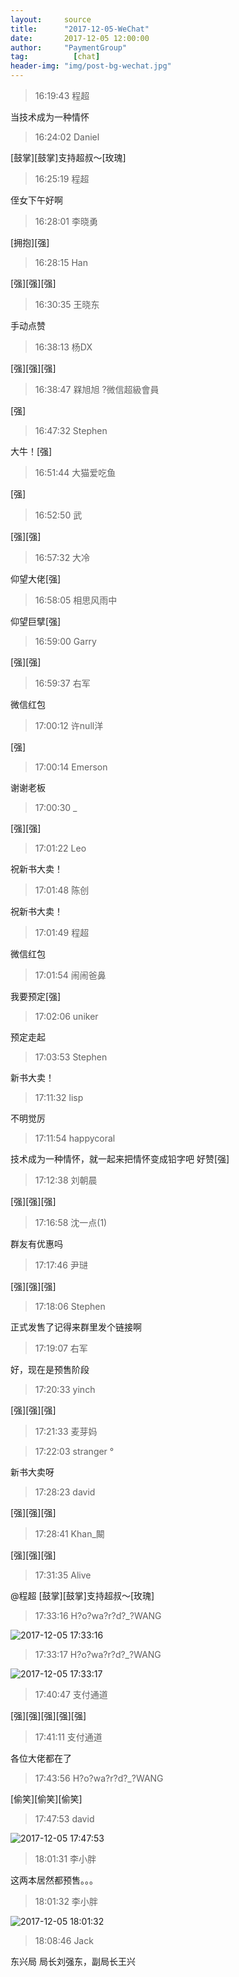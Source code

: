 ```yaml
---
layout:     source 
title:      "2017-12-05-WeChat"
date:       2017-12-05 12:00:00
author:     "PaymentGroup"
tag:		  [chat]
header-img: "img/post-bg-wechat.jpg"
---
```

> 16:19:43  程超  
   
当技术成为一种情怀  
   
> 16:24:02  Daniel  
   
[鼓掌][鼓掌]支持超叔～[玫瑰]  
   
> 16:25:19  程超  
   
侄女下午好啊  
   
> 16:28:01  李晓勇  
   
[拥抱][强]  
   
> 16:28:15  Han  
   
[强][强][强]  
   
> 16:30:35  王晓东  
   
手动点赞  
   
> 16:38:13  杨DX  
   
[强][强][强]  
   
> 16:38:47  槑旭旭 ?微信超級會員  
   
[强]  
   
> 16:47:32  Stephen  
   
大牛！[强]  
   
> 16:51:44  大猫爱吃鱼  
   
[强]  
   
> 16:52:50  武  
   
[强][强]  
   
> 16:57:32  大冷  
   
仰望大佬[强]  
   
> 16:58:05  相思风雨中  
   
仰望巨擘[强]  
   
> 16:59:00  Garry  
   
[强][强]  
   
> 16:59:37  右军  
   
微信红包  
   
> 17:00:12  许null洋  
   
[强]  
   
> 17:00:14  Emerson  
   
谢谢老板  
   
> 17:00:30  _  
   
[强][强]  
   
> 17:01:22  Leo  
   
祝新书大卖！  
   
> 17:01:48  陈创  
   
祝新书大卖！  
   
> 17:01:49  程超  
   
微信红包  
   
> 17:01:54  闹闹爸鼻  
   
我要预定[强]  
   
> 17:02:06  uniker  
   
预定走起  
   
> 17:03:53  Stephen  
   
新书大卖！  
   
> 17:11:32  lisp  
   
不明觉厉  
   
> 17:11:54  happycoral  
   
技术成为一种情怀，就一起来把情怀变成铅字吧   好赞[强]  
   
> 17:12:38  刘朝晨  
   
[强][强][强]  
   
> 17:16:58  沈一点(1)  
   
群友有优惠吗  
   
> 17:17:46  尹琎  
   
[强][强][强]  
   
> 17:18:06  Stephen  
   
正式发售了记得来群里发个链接啊  
   
> 17:19:07  右军  
   
好，现在是预售阶段  
   
> 17:20:33  yinch  
   
[强][强][强]  
   
> 17:21:33  麦芽妈  
   
  
   
> 17:22:03  stranger  °  
   
新书大卖呀  
   
> 17:28:23  david  
   
[强][强][强]  
   
> 17:28:41  Khan_闞  
   
[强][强][强]  
   
> 17:31:35  Alive  
   
@程超  [鼓掌][鼓掌]支持超叔～[玫瑰]  
   
> 17:33:16  H?o?wa?r?d?_?WANG  
   
![2017-12-05 17:33:16](http://static.cocolian.cn/img/201712/20171205_173316.png) 
   
> 17:33:17  H?o?wa?r?d?_?WANG  
   
![2017-12-05 17:33:17](http://static.cocolian.cn/img/201712/20171205_173317.png) 
   
> 17:40:47  支付通道  
   
[强][强][强][强][强]  
   
> 17:41:11  支付通道  
   
各位大佬都在了  
   
> 17:43:56  H?o?wa?r?d?_?WANG  
   
[偷笑][偷笑][偷笑]  
   
> 17:47:53  david  
   
![2017-12-05 17:47:53](http://static.cocolian.cn/img/201712/20171205_174753.png) 
   
> 18:01:31  李小胖  
   
这两本居然都预售。。。  
   
> 18:01:32  李小胖  
   
![2017-12-05 18:01:32](http://static.cocolian.cn/img/201712/20171205_180132.png) 
   
> 18:08:46  Jack  
   
东兴局 局长刘强东，副局长王兴  
   
